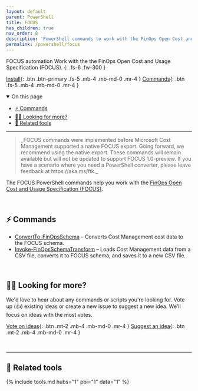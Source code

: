 ```yaml
---
layout: default
parent: PowerShell
title: FOCUS
has_children: true
nav_order: 8
description: 'PowerShell commands to work with the FinOps Open Cost and Usage Specification.'
permalink: /powershell/focus
---
```


<span class="fs-9 d-block mb-4">FOCUS automation</span>
Work with the the FinOps Open Cost and Usage Specification (FOCUS).
{: .fs-6 .fw-300 }

[Install](../README.md#️-install-the-module){: .btn .btn-primary .fs-5 .mb-4 .mb-md-0 .mr-4 }
[Commands](#-commands){: .btn .fs-5 .mb-4 .mb-md-0 .mr-4 }

<details open markdown="1">
   <summary class="fs-2 text-uppercase">On this page</summary>

- [⚡ Commands](#-commands)
- [🙋‍♀️ Looking for more?](#️-looking-for-more)
- [🧰 Related tools](#-related-tools)

</details>

---

<blockquote class="warning" markdown="1">
    _FOCUS commands were implemented before Microsoft Cost Management supported a native FOCUS export. Going forward, we recommend using the native export. These commands will remain available but will not be updated to support FOCUS 1.0-preview. If you have a scenario where you need a PowerShell converter, please leave feedback at https://aka.ms/ftk._
</blockquote>

The FOCUS PowerShell commands help you work with the [FinOps Open Cost and Usage Specification (FOCUS)](../../focus/README.md).

<br>

## ⚡ Commands

- [ConvertTo-FinOpsSchema](ConvertTo-FinOpsSchema.md) – Converts Cost Management cost data to the FOCUS schema.
- [Invoke-FinOpsSchemaTransform](Invoke-FinOpsSchemaTransform.md) – Loads Cost Management data from a CSV file, converts it to FOCUS schema, and saves it to a new CSV file.

<br>

## 🙋‍♀️ Looking for more?

We'd love to hear about any commands or scripts you're looking for. Vote up (👍) existing ideas or create a new issue to suggest a new idea. We'll focus on ideas with the most votes.

[Vote on ideas](https://github.com/microsoft/finops-toolkit/issues?q=is%3Aissue+is%3Aopen+label%3A%22Area%3A+PowerShell%22+sort%3Areactions-%2B1-desc){: .btn .mt-2 .mb-4 .mb-md-0 .mr-4 }
[Suggest an idea](https://github.com/microsoft/finops-toolkit/issues/new/choose){: .btn .mt-2 .mb-4 .mb-md-0 .mr-4 }

<br>

---

## 🧰 Related tools

{% include tools.md hubs="1" pbi="1" data="1" %}

<br>

